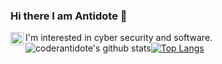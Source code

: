 ### Hi there I am Antidote 👋
I'm interested in cyber security and software.<a href="https://twitter.com/coderantidote"><img align="left" alt="coderantidote - Twitter" width="21px" src="https://image.flaticon.com/icons/svg/889/889147.svg" /></a>
<br />
![coderantidote's github stats](https://github-readme-stats.vercel.app/api?theme=radical&username=coderantidote&hide=["issues"]&show_icons=true)[![Top Langs](https://github-readme-stats.vercel.app/api/top-langs/?theme=radical&username=coderantidote)](https://github.com/anuraghazra/github-readme-stats)
